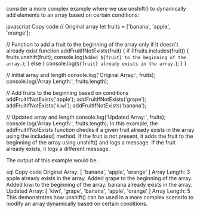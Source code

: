 consider a more complex example where we use unshift() to dynamically add elements to an array based on certain conditions:

javascript
Copy code
// Original array
let fruits = ['banana', 'apple', 'orange'];

// Function to add a fruit to the beginning of the array only if it doesn't already exist
function addFruitIfNotExists(fruit) {
  if (!fruits.includes(fruit)) {
    fruits.unshift(fruit);
    console.log(`Added ${fruit} to the beginning of the array.`);
  } else {
    console.log(`${fruit} already exists in the array.`);
  }
}

// Initial array and length
console.log('Original Array:', fruits);
console.log('Array Length:', fruits.length);

// Add fruits to the beginning based on conditions
addFruitIfNotExists('apple');
addFruitIfNotExists('grape');
addFruitIfNotExists('kiwi');
addFruitIfNotExists('banana');

// Updated array and length
console.log('Updated Array:', fruits);
console.log('Array Length:', fruits.length);
In this example, the addFruitIfNotExists function checks if a given fruit already exists in the array using the includes() method. If the fruit is not present, it adds the fruit to the beginning of the array using unshift() and logs a message. If the fruit already exists, it logs a different message.

The output of this example would be:

sql
Copy code
Original Array: [ 'banana', 'apple', 'orange' ]
Array Length: 3
apple already exists in the array.
Added grape to the beginning of the array.
Added kiwi to the beginning of the array.
banana already exists in the array.
Updated Array: [ 'kiwi', 'grape', 'banana', 'apple', 'orange' ]
Array Length: 5
This demonstrates how unshift() can be used in a more complex scenario to modify an array dynamically based on certain conditions.





